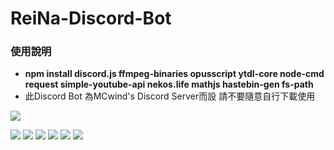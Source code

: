 # ReiNa-Discord-Bot
### 使用說明

- **npm install discord.js ffmpeg-binaries opusscript ytdl-core node-cmd request simple-youtube-api nekos.life mathjs hastebin-gen fs-path**
- 此Discord Bot 為MCwind's Discord Server而設 請不要隨意自行下載使用


![](https://i.imgur.com/cw6fSer.png)

![](https://img.shields.io/github/stars/MCwindTIM/ReiNa-Discord-Bot) ![](https://img.shields.io/github/forks/MCwindTIM/ReiNa-Discord-Bot) ![](https://img.shields.io/github/tag/MCwindTIM/ReiNa-Discord-Bot) ![](https://img.shields.io/github/release/MCwindTIM/ReiNa-Discord-Bot) ![](https://img.shields.io/github/issues/MCwindTIM/ReiNa-Discord-Bot) ![](https://img.shields.io/github/license/MCwindTIM/ReiNa-Discord-Bot)
